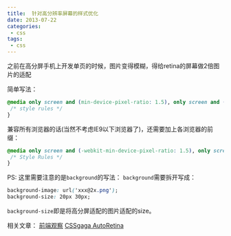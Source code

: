 ```yaml
---
title:  针对高分辨率屏幕的样式优化
date: 2013-07-22
categories: 
 - css
tags: 
 - css
---
```


之前在高分屏手机上开发单页的时候，图片变得模糊，得给retina的屏幕做2倍图片的适配

简单写法：
``` css
@media only screen and (min-device-pixel-ratio: 1.5), only screen and (min-resolution: 192dpi) {
 /* style rules */ 
}
```

兼容所有浏览器的话(当然不考虑IE9以下浏览器了)，还需要加上各浏览器的前缀：
``` css
@media only screen and (-webkit-min-device-pixel-ratio: 1.5), only screen and ( min--moz-device-pixel-ratio: 1.5), only screen and ( -o-min-device-pixel-ratio: 3/2), only screen and ( min-device-pixel-ratio: 1.5), only screen and (min-resolution: 192dpi) {
 /* Style Rules */ 
}
```

PS:
这里需要注意的是`background`的写法：
`background`需要拆开写成：
``` css
background-image: url('xxx@2x.png');
background-size: 20px 30px;
```

`background-size`即是将高分屏适配的图片适配的size。

相关文章： 
  [前端观察](http://www.qianduan.net/optimized-for-high-resolution-screen-style.html)
  [CSSgaga AutoRetina](http://www.99css.com/archives/1245)